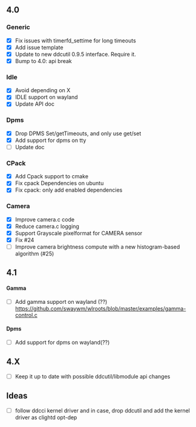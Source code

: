 ## 4.0

### Generic
- [x] Fix issues with timerfd_settime for long timeouts
- [x] Add issue template
- [x] Update to new ddcutil 0.9.5 interface. Require it.
- [x] Bump to 4.0: api break

### Idle
- [x] Avoid depending on X
- [x] IDLE support on wayland
- [x] Update API doc

### Dpms
- [x] Drop DPMS Set/getTimeouts, and only use get/set 
- [x] Add support for dpms on tty
- [ ] Update doc

### CPack
- [x] Add Cpack support to cmake
- [x] Fix cpack Dependencies on ubuntu
- [x] Fix cpack: only add enabled dependencies

### Camera
- [x] Improve camera.c code
- [x] Reduce camera.c logging
- [x] Support Grayscale pixelformat for CAMERA sensor
- [x] Fix #24
- [ ] Improve camera brightness compute with a new histogram-based algorithm (#25)

## 4.1

#### Gamma
- [ ] Add gamma support on wayland (??)
https://github.com/swaywm/wlroots/blob/master/examples/gamma-control.c

#### Dpms
- [ ] Add support for dpms on wayland(??)

## 4.X
- [ ] Keep it up to date with possible ddcutil/libmodule api changes

## Ideas
- [ ] follow ddcci kernel driver and in case, drop ddcutil and add the kernel driver as clightd opt-dep
